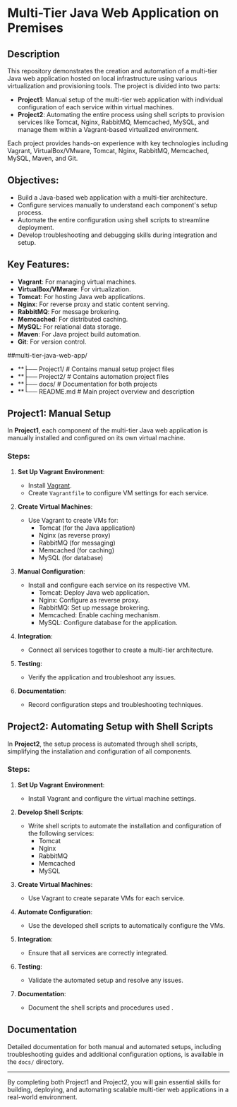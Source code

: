# Multi-Tier Java Web Application on Premises

## Description
This repository demonstrates the creation and automation of a multi-tier Java web application hosted on local infrastructure using various virtualization and provisioning tools. The project is divided into two parts:

- **Project1**: Manual setup of the multi-tier web application with individual configuration of each service within virtual machines.
- **Project2**: Automating the entire process using shell scripts to provision services like Tomcat, Nginx, RabbitMQ, Memcached, MySQL, and manage them within a Vagrant-based virtualized environment.

Each project provides hands-on experience with key technologies including Vagrant, VirtualBox/VMware, Tomcat, Nginx, RabbitMQ, Memcached, MySQL, Maven, and Git.

## Objectives:
- Build a Java-based web application with a multi-tier architecture. 
- Configure services manually to understand each component's setup process.
- Automate the entire configuration using shell scripts to streamline deployment.
- Develop troubleshooting and debugging skills during integration and setup.

## Key Features:
- **Vagrant**: For managing virtual machines.
- **VirtualBox/VMware**: For virtualization.
- **Tomcat**: For hosting Java web applications.
- **Nginx**: For reverse proxy and static content serving.
- **RabbitMQ**: For message brokering.
- **Memcached**: For distributed caching.
- **MySQL**: For relational data storage.
- **Maven**: For Java project build automation.
- **Git**: For version control.

##multi-tier-java-web-app/
- **├── Project1/       # Contains manual setup project files
- **├── Project2/       # Contains automation project files
- **├── docs/           # Documentation for both projects
- **└── README.md       # Main project overview and description

## Project1: Manual Setup
In **Project1**, each component of the multi-tier Java web application is manually installed and configured on its own virtual machine.

### Steps:
1. **Set Up Vagrant Environment**: 
   - Install [Vagrant](https://www.vagrantup.com/).
   - Create `Vagrantfile` to configure VM settings for each service.
   
2. **Create Virtual Machines**:
   - Use Vagrant to create VMs for:
     - Tomcat (for the Java application)
     - Nginx (as reverse proxy)
     - RabbitMQ (for messaging)
     - Memcached (for caching)
     - MySQL (for database)

3. **Manual Configuration**:
   - Install and configure each service on its respective VM.
     - Tomcat: Deploy Java web application.
     - Nginx: Configure as reverse proxy.
     - RabbitMQ: Set up message brokering.
     - Memcached: Enable caching mechanism.
     - MySQL: Configure database for the application.
   
4. **Integration**:
   - Connect all services together to create a multi-tier architecture.

5. **Testing**:
   - Verify the application and troubleshoot any issues.

6. **Documentation**:
   - Record configuration steps and troubleshooting techniques.

## Project2: Automating Setup with Shell Scripts
In **Project2**, the setup process is automated through shell scripts, simplifying the installation and configuration of all components.

### Steps:
1. **Set Up Vagrant Environment**: 
   - Install Vagrant and configure the virtual machine settings.

2. **Develop Shell Scripts**:
   - Write shell scripts to automate the installation and configuration of the following services:
     - Tomcat
     - Nginx
     - RabbitMQ
     - Memcached
     - MySQL

3. **Create Virtual Machines**:
   - Use Vagrant to create separate VMs for each service.

4. **Automate Configuration**:
   - Use the developed shell scripts to automatically configure the VMs.

5. **Integration**:
   - Ensure that all services are correctly integrated.

6. **Testing**:
   - Validate the automated setup and resolve any issues.

7. **Documentation**:
   - Document the shell scripts and procedures used .

## Documentation
Detailed documentation for both manual and automated setups, including troubleshooting guides and additional configuration options, is available in the `docs/` directory.

---

By completing both Project1 and Project2, you will gain essential skills for building, deploying, and automating scalable multi-tier web applications in a real-world environment.
